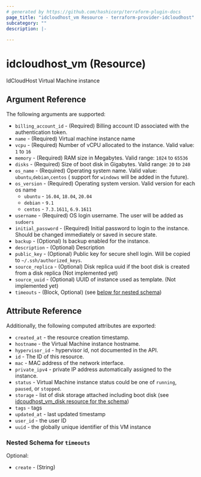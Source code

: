 ```yaml
---
# generated by https://github.com/hashicorp/terraform-plugin-docs
page_title: "idcloudhost_vm Resource - terraform-provider-idcloudhost"
subcategory: ""
description: |-
  
---
```


# idcloudhost_vm (Resource)
IdCloudHost Virtual Machine instance

<!-- schema generated by tfplugindocs -->
## Argument Reference
The following arguments are supported:
- `billing_account_id` - (Required) Billing account ID associated with the authentication token.
- `name` - (Required) Virtual machine instance name
- `vcpu` - (Required) Number of vCPU allocated to the instance. Valid value: `1` to `16`
- `memory` - (Required) RAM size in Megabytes. Valid range: `1024` to `65536`
- `disks` - (Required) Size of boot disk in Gigabytes. Valid range: `20` to `240`
- `os_name` - (Required) Operating system name. Valid value: `ubuntu`,`debian`,`centos` ( support for `windows` will be added in the future).
- `os_version` - (Required) Operating system version. Valid version for each os name
   - `ubuntu` - `16.04`, `18.04`, `20.04`
  - `debian` - `9.1`
  - `centos` - `7.3.1611`, `6.9.1611`
- `username` - (Required) OS login username. The user will be added as `sudoers`
- `initial_password` - (Required) Initial password to login to the instance. Should be changed immediately or saved in secure state.
- `backup` - (Optional) Is backup enabled for the instance.
- `description` - (Optional) Description
- `public_key` - (Optional) Public key for secure shell login. Will be copied to `~/.ssh/authorized_keys`.
- `source_replica` - (Optional) Disk replica uuid if the boot disk is created from a disk replica (Not implemented yet)
- `source_uuid` - (Optional) UUID of instance used as template. (Not implemented yet)
- `timeouts` - (Block, Optional) (see [below for nested schema](#nestedblock--timeouts))

## Attribute Reference
Additionally, the following computed attributes are exported:
- `created_at` - the resource creation timestamp.
- `hostname` - the Virtual Machine instance hostname.
- `hypervisor_id` - hypervisor id, not documented in the API.
- `id` - The ID of this resource.
- `mac` - MAC address of the network interface.
- `private_ipv4` - private IP address automatically assigned to the instance.
- `status` - Virtual Machine instance status could be one of `running`, `paused`, or `stopped`.
- `storage` - list of disk storage attached including boot disk (see [idcoudhost_vm_disk resource for the schema](#))
- `tags` - tags
- `updated_at` - last updated timestamp
- `user_id` - the user ID
- `uuid` - the globally unique identifier of  this VM instance

<a id="nestedblock--timeouts"></a>
### Nested Schema for `timeouts`

Optional:

- `create` - (String)